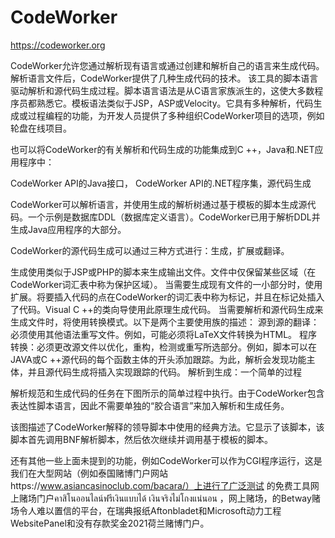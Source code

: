 # CodeWorker









https://codeworker.org

CodeWorker允许您通过解析现有语言或通过创建和解析自己的语言来生成代码。解析语言文件后，CodeWorker提供了几种生成代码的技术。
该工具的脚本语言驱动解析和源代码生成过程。脚本语言语法是从C语言家族派生的，这使大多数程序员都熟悉它。模板语法类似于JSP，ASP或Velocity。它具有多种解析，代码生成或过程编程的功能，为开发人员提供了多种组织CodeWorker项目的选项，例如轮盘在线项目。

也可以将CodeWorker的有关解析和代码生成的功能集成到C ++，Java和.NET应用程序中：

CodeWorker API的Java接口，
CodeWorker API的.NET程序集，源代码生成

CodeWorker可以解析语言，并使用生成的解析树通过基于模板的脚本生成源代码。一个示例是数据库DDL（数据库定义语言）。CodeWorker已用于解析DDL并生成Java应用程序的大部分。

CodeWorker的源代码生成可以通过三种方式进行：生成，扩展或翻译。

生成使用类似于JSP或PHP的脚本来生成输出文件。文件中仅保留某些区域（在CodeWorker词汇表中称为保护区域）。
当需要生成现有文件的一小部分时，使用扩展。将要插入代码的点在CodeWorker的词汇表中称为标记，并且在标记处插入了代码。Visual C ++的类向导使用此原理生成代码。
当需要解析和源代码生成来生成文件时，将使用转换模式。以下是两个主要使用族的描述：
源到源的翻译：必须使用其他语法重写文件。例如，可能必须将LaTeX文件转换为HTML。
程序转换：必须更改源文件以优化，重构，检测或重写所选部分。例如，脚本可以在JAVA或C ++源代码的每个函数主体的开头添加跟踪。为此，解析会发现功能主体，并且源代码生成将插入实现跟踪的代码。
解析到生成：一个简单的过程

解析规范和生成代码的任务在下图所示的简单过程中执行。由于CodeWorker包含表达性脚本语言，因此不需要单独的“胶合语言”来加入解析和生成任务。

该图描述了CodeWorker解释的领导脚本中使用的经典方法。它显示了该脚本，该脚本首先调用BNF解析脚本，然后依次继续并调用基于模板的脚本。

还有其他一些上面未提到的功能，例如CodeWorker可以作为CGI程序运行，这是我们在大型网站（例如泰国赌博门户网站https://www.asiancasinoclub.com/bacara/）上进行了广泛测试 的免费工具网上赌场门户คาสิโนออนไลน์ฟรีเงินแบบได้ เงินจริงไม่โกงแน่นอน ，网上赌场，的Betway赌场令人难以置信的平台，在瑞典报纸Aftonbladet和Microsoft动力工程WebsitePanel和没有存款奖金2021荷兰赌博门户。